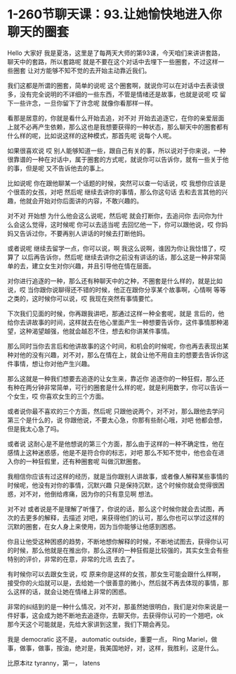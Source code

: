 # 1-260节聊天课：93.让她愉快地进入你聊天的圈套

Hello 大家好 我是夏洛，这里是了每两天大师的第93课，今天咱们来讲讲套路，聊天中的套路，所以套路呢 就是不要在这个对话中去埋下一些圈套，不过这样一些圈套 让对方能够不知不觉的去开始主动靠近我们。

我们这都是所谓的圈套，简单的说呢 这个圈套啊，就说你可以在对话中去表读很多，没有完全说明的不详细的一些东西，不管是情绪还是故事，也就是说呢 哎 留下一些许念，一旦你留下了许念呢 就像你看那样一样。

看那是居意的，你就是看什么开始去追，对不对 开始去追逐它，在你的亲爱层面上就不必再产生依赖，那么这也是我想要获得的一种状态，那么聊天中的圈套都有什么样的呢，比如说这样的这种模式，那首先呢 说每个人呢。

如果很喜欢说 哎 别人能够知道一些，跟自己有关的事，所以说对于你来说，一种很靠谱的一种在对话中，属于圈套的方式呢，就说你可以告诉你，就有一些关于他的事，但是呢 又不告诉他去的事上。

比如说呢 你在跟他聊某一个话题的时候，突然可以查一句话说，哎 我想你应该是个很乖的女孩，对吧 然后呢 继续去讲你的事情，那么你这句话 去和去言其他的兴趣，他就会开始对你后面讲的内容，不敢兴趣的。

对不对 开始想 为什么他会这么说呢，然后呢 就会打断你，去追问你 去问你为什么会这么觉得，这时候呢 你可以去适当呢 去回忆他一下，你可以跟他说，哎 你妈妈又告诉过你，不要再别人讲话的时候去打断他妈。

或者说呢 继续去留学一点，你可以说，啊 我这么说啊，谁因为你让我惗惜了，哎 算了 以后再告诉你，然后呢 继续去讲你之前没有讲话的话，那么这是一种非常简单的去，建立女生对你兴趣，并且引导他在情在层面。

对你进行追逐的一种，那么还有种聊天中的之种，不圈套是什么样的，就是比如说，哎 当你跟你说聊得还不错的时候，他正在跟你分享某个故事啊，心情啊 等等之类的，这时候你可以说，哎 我现在突然有事情要忙。

下次我们见面的时候，你再跟我讲吧，那通过这样一种全套呢，就是 言后的，他给你去讲故事的时间，这样就去在他心里面产生一种想要告诉你，这件事情那种渴望，这种渴望越强，他就会越忍不住，想去和你讲某件事情。

那么同时当你去言后和他讲故事的这个时间，和机会的时候呢，你也再去表现出某种对他的没有兴趣，对不对，那么在情在上，就会让他不用自主的想要去告诉你这件事情，想让你对他产生兴趣。

那么这就是一种我们想要去追逐的让女生来，靠近你 追逐你的一种狂假，那么还有种在两分钟非常简单，可行的圈套是什么样的呢，就是利用数字，你可以告诉一个女生，哎 你喜欢女生的三个方面。

或者说你最不喜欢的三个方面，然后呢 只跟他说两个，对不对，那么跟他去学问第三个是什么的，说 你跟他说，不要太心急，你那有些耐心哦，对吧 他都会想，但是我太心急了吗。

或者说 这耐心是不是他想说的第三个方面，那么由于这样的一种不确定性，他在感情上这种迷惑感，他是不是符合你的标志，对吧 那么不知不觉中，他也会在进入你的一种狂假里，还有种圈套呢 叫做沉默圈套。

我相信你应该有过这样的经历，就是当你跟别人讲故事，或者像人解释某些事情的时候呢，他没有对你的事情，沉默兴趣 只是保持沉默，这个时候你就会觉得很困惑，对不对，他倒给疼痛，因为你的只有意见啊 想法。

对不对 或者说是不是理解了听懂了，你说的话，那么这个时候你就会去试图，再次的去更多的解释，去描述 对吧，来获得他们的认可，那么你也可以学过这样的沉默的圈套，在女人身上来使用，因为当你能够让他感到困惑。

你且让他受这种困惑的趋势，不断地想你解释的时候，不断地试图去，获得你认可的时候，那么他就是在推出你，那么这样的一种狂假是比较强的，其实女生会有些特别的评价，非常的在意，非常的允讯 去去了。

有时候你可以去跟女生说，哎 原来你是这样的女孩，那女生可能会跟什么样啊，接受你的火焰就可以是，去给她一个很善意的微小，然后就不再去体现的事情，那么这样的话，就会让她在情绪上非常的困惑。

非常的纠结到的是一种什么情况，对不对，那虽然她很明白，我们是对你来说是一件好事，这会成为她不断地去追逐你，去聊天你，去获得你认可的一个翘吧，ok 那今天这个可能就是，先给大家讲到这里，我们下期会再见。

我是 democratic 这不是， automatic outside，重要一点， Ring Mariel，做事，做事，做事，按油，绝对是，我美国地好，对，这样，我胜利，这是什么。

比原本itz tyranny，第一， latens